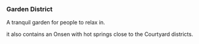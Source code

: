 ### Garden District ###

A tranquil garden for people to relax in.

it also contains an Onsen with hot springs close to the Courtyard districts.
